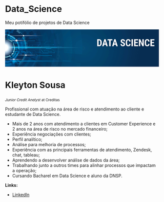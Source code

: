 # Data_Science
Meu potifólio de projetos de Data Science
<p align="center">
  <img src="Banner.png" >
</p>

# Kleyton Sousa

<sub>*Junior Credit Analyst* at Creditas</sub>

Profissional com atuação na área de risco e atendimento ao cliente e estudante de Data Science.

- Mais de 2 anos com atendimento a clientes em Customer Experience e 2 anos na área de risco no mercado financeiro;
- Experiência negociações com clientes;
- Perfil analítico;
- Análise para melhoria de processos;
- Experiência com as principais ferramentas de atendimento, Zendesk, chat, tableau;
- Aprendendo a desenvolver análise de dados da área;
- Trabalhando junto a outros times para alinhar processos que impactam a operação;
- Cursando Bacharel em Data Science e aluno da DNSP.

**Links:**

* [LinkedIn](https://www.linkedin.com/in/kleytonsousarodrigues/)

